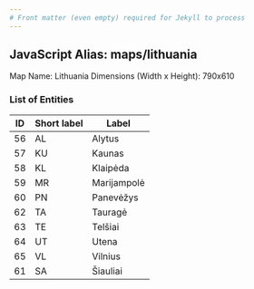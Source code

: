 ```yaml
---
# Front matter (even empty) required for Jekyll to process
---
```


## JavaScript Alias: maps/lithuania

Map Name: Lithuania
Dimensions (Width x Height): 790x610





### List of Entities

ID | Short label | Label
---|---|---|
56|AL|Alytus
57|KU|Kaunas
58|KL|Klaipėda
59|MR|Marijampolė
60|PN|Panevėžys
62|TA|Tauragė
63|TE|Telšiai
64|UT|Utena
65|VL|Vilnius
61|SA|Šiauliai

